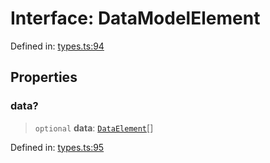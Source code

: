 # Interface: DataModelElement

Defined in: [types.ts:94](https://github.com/caweinshenker/sxcml-js/blob/957847bdc6405b8502a575517be9bde5a1c195dc/src/types.ts#L94)

## Properties

### data?

> `optional` **data**: [`DataElement`](DataElement.md)[]

Defined in: [types.ts:95](https://github.com/caweinshenker/sxcml-js/blob/957847bdc6405b8502a575517be9bde5a1c195dc/src/types.ts#L95)
